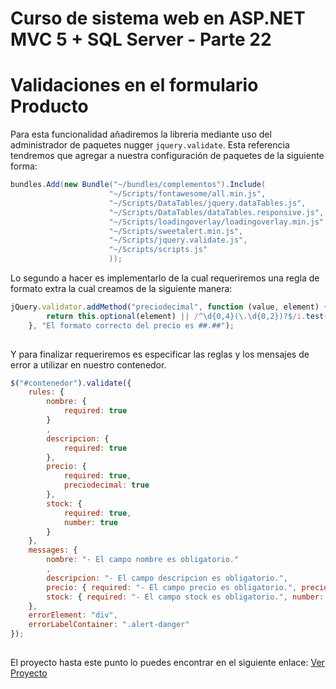# Curso de sistema web en ASP.NET MVC 5 + SQL Server - Parte 22

# Validaciones en el formulario Producto

Para esta funcionalidad añadiremos la libreria mediante uso del administrador de paquetes nugger ```jquery.validate```. Esta referencia tendremos que agregar a nuestra configuración de paquetes de la siguiente forma:

```c#
bundles.Add(new Bundle("~/bundles/complementos").Include(
                      "~/Scripts/fontawesome/all.min.js",
                      "~/Scripts/DataTables/jquery.dataTables.js",
                      "~/Scripts/DataTables/dataTables.responsive.js",
                      "~/Scripts/loadingoverlay/loadingoverlay.min.js",
                      "~/Scripts/sweetalert.min.js",
                      "~/Scripts/jquery.validate.js",
                      "~/Scripts/scripts.js"
                      ));
```

Lo segundo a hacer es implementarlo de la cual requeriremos una regla de formato extra la cual creamos de la siguiente manera:

```js
jQuery.validator.addMethod("preciodecimal", function (value, element) {
        return this.optional(element) || /^\d{0,4}(\.\d{0,2})?$/i.test(value);
    }, "El formato correcto del precio es ##.##");
    
```

Y para finalizar requeriremos es especificar las reglas y los mensajes de error a utilizar en nuestro contenedor.

```js
$("#contenedor").validate({
    rules: {
        nombre: {
            required: true
        }
        ,
        descripcion: {
            required: true
        },
        precio: {
            required: true,
            preciodecimal: true
        },
        stock: {
            required: true,
            number: true
        }
    },
    messages: {
        nombre: "- El campo nombre es obligatorio."
        ,
        descripcion: "- El campo descripcion es obligatorio.",
        precio: { required: "- El campo precio es obligatorio.", preciodecimal: "El formato correcto del precio es ##.##." },
        stock: { required: "- El campo stock es obligatorio.", number: "- Debe ingresar solo numeros en el campo stock." }
    },
    errorElement: "div",
    errorLabelContainer: ".alert-danger"
});
    
```

El proyecto hasta este punto lo puedes encontrar en el siguiente enlace: [Ver Proyecto](https://github.com/Nu11Pointer/CursoMVC/tree/Parte22)

